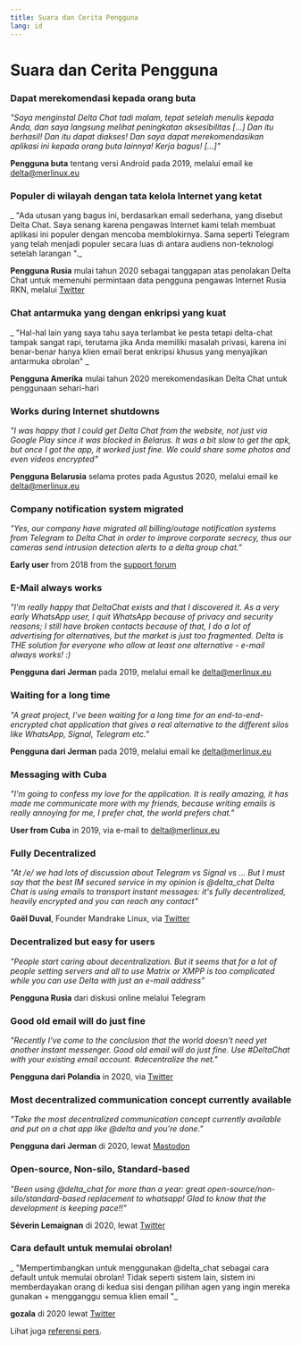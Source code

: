 ```yaml
---
title: Suara dan Cerita Pengguna
lang: id
---
```


# Suara dan Cerita Pengguna


### Dapat merekomendasi kepada orang buta

_"Saya menginstal Delta Chat tadi malam, tepat setelah menulis kepada Anda,
dan saya langsung melihat peningkatan aksesibilitas [...]
Dan itu berhasil! Dan itu dapat diakses! Dan saya dapat merekomendasikan aplikasi ini kepada orang buta lainnya!
Kerja bagus! [...]"_

**Pengguna buta** tentang versi Android pada 2019, melalui email ke delta@merlinux.eu

### Populer di wilayah dengan tata kelola Internet yang ketat

_ "Ada utusan yang bagus ini, berdasarkan email sederhana, yang disebut Delta Chat. Saya senang karena pengawas Internet kami telah membuat aplikasi ini populer dengan mencoba memblokirnya. Sama seperti Telegram yang telah menjadi populer secara luas di antara audiens non-teknologi setelah larangan "._

**Pengguna Rusia** mulai tahun 2020 sebagai tanggapan atas penolakan Delta Chat untuk memenuhi permintaan data pengguna pengawas Internet Rusia RKN, melalui [Twitter](https://twitter.com/Alex0s/status/1256841124427313153)

### Chat antarmuka yang dengan enkripsi yang kuat

_ "Hal-hal lain yang saya tahu saya terlambat ke pesta tetapi delta-chat tampak sangat rapi, terutama jika Anda memiliki masalah privasi, karena ini benar-benar hanya klien email berat enkripsi khusus yang menyajikan antarmuka obrolan" _

**Pengguna Amerika** mulai tahun 2020 merekomendasikan Delta Chat untuk penggunaan sehari-hari

### Works during Internet shutdowns

_"I was happy that I could get Delta Chat from the website, not just via Google Play since it was blocked in Belarus. It was a bit slow to get the apk, but once I got the app, it worked just fine. We could share some photos and even videos encrypted"_ 

**Pengguna Belarusia** selama protes pada Agustus 2020, melalui email ke delta@merlinux.eu

### Company notification system migrated

_"Yes, our company have migrated
all billing/outage notification systems
from Telegram to Delta Chat
in order to improve corporate secrecy,
thus our cameras send intrusion detection alerts
to a delta group chat."_

**Early user** from 2018 from the [support forum](https://support.delta.chat/t/clear-chat-function/163/8)


### E-Mail always works

_"I'm really happy that DeltaChat exists and that I discovered it.
As a very early WhatsApp user, I quit WhatsApp because of privacy and security reasons;
I still have broken contacts because of that,
I do a lot of advertising for alternatives, but the market is just too fragmented.
Delta is THE solution for everyone who allow at least one
alternative - e-mail always works! :)_

**Pengguna dari Jerman** pada 2019, melalui email ke delta@merlinux.eu


### Waiting for a long time

_"A great project, I've been waiting for a long time
for an end-to-end-encrypted chat application that gives a real alternative to the
different silos like WhatsApp, Signal, Telegram etc."_

**Pengguna dari Jerman** pada 2019, melalui email ke delta@merlinux.eu


### Messaging with Cuba

_"I'm going to confess my love for the application.
It is really amazing, it has made me communicate more with my friends,
because writing emails is really annoying for me, I prefer chat, the world prefers chat."_

**User from Cuba** in 2019, via e-mail to delta@merlinux.eu


### Fully Decentralized

_"At /e/ we had lots of discussion about Telegram vs Signal vs ... 
But I must say that the best IM secured service in my opinion is @delta_chat
Delta Chat is using emails to transport instant messages: 
it's fully decentralized, heavily encrypted and you can reach any contact"_

**Gaël Duval**, Founder Mandrake Linux, via [Twitter](https://twitter.com/gael_duval/status/1122906779002777600)

### Decentralized but easy for users

_"People start caring about decentralization. But it seems that for a lot of people setting servers and all to use Matrix or XMPP is too complicated while you can use Delta with just an e-mail address"_

**Pengguna Rusia** dari diskusi online melalui Telegram

### Good old email will do just fine

_"Recently I've come to the conclusion 
that the world doesn't need yet another instant messenger.
Good old email will do just fine.
Use #DeltaChat with your existing email account. #decentralize the net."_

**Pengguna dari Polandia** in 2020, via [Twitter](https://twitter.com/MichalNarecki/status/1280820973902745600)


### Most decentralized communication concept currently available

_"Take the most decentralized communication concept currently available
and put on a chat app like @delta and you're done."_

**Pengguna dari Jerman** di 2020, lewat [Mastodon](https://mastodon.bayern/@binaryflo85/103273050438673883)


### Open-source, Non-silo, Standard-based

_"Been using  @delta_chat for more than a year:
great open-source/non-silo/standard-based replacement to whatsapp!
Glad to know that the development is keeping pace!!"_

**Séverin Lemaignan** di 2020, lewat [Twitter](https://twitter.com/skadge/status/1276515066393878529)


### Cara default untuk memulai obrolan!

_ "Mempertimbangkan untuk menggunakan @delta_chat sebagai cara default untuk memulai obrolan!
Tidak seperti sistem lain, sistem ini memberdayakan orang di kedua sisi dengan pilihan agen yang ingin mereka gunakan +
mengganggu semua klien email "_

**gozala** di 2020 lewat [Twitter](https://twitter.com/gozala/status/1281346020664729600)


Lihat juga [referensi pers](Referensi).
